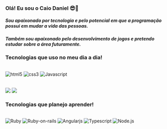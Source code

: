 ### Olá! Eu sou o Caio Daniel 😎🤙

##### Sou apaixonado por tecnologia e pelo potencial em que a programação possui em mudar a vida das pessoas.
##### Também sou apaixonado pelo desenvolvimento de jogos e pretendo estudar sobre a área futuramente.

### Tecnologias que uso no meu dia a dia!

<div><br>
<img aling="center" alt="html5" src="https://img.shields.io/badge/HTML5-E34F26?style=for-the-badge&logo=html5&logoColor=white">
<img aling="center" alt="css3" src="https://img.shields.io/badge/CSS3-1572B6?style=for-the-badge&logo=css3&logoColor=white">
<img aling="center" alt="Javascript" src="https://img.shields.io/badge/JavaScript-323330?style=for-the-badge&logo=javascript&logoColor=F7DF1E">
</div>
<br>



<div><br>
<img height"180em" src="https://github-readme-stats.vercel.app/api?username=Caiodevs67&show_icons=true&theme=dracula">
<img height"180em" src="https://github-readme-stats.vercel.app/api/top-langs/?username=Caiodevs67&layout=compact&theme=dracula">
</div>


### Tecnologias que planejo aprender!

<div style="display: inline_block"><br>
<img aling="center" alt="Ruby" src="https://img.shields.io/badge/Ruby-CC342D?style=for-the-badge&logo=ruby&logoColor=white">
<img aling="center" alt="Ruby-on-rails" src="https://img.shields.io/badge/Ruby_on_Rails-CC0000?style=for-the-badge&logo=ruby-on-rails&logoColor=white">
<img aling="center" alt="Angularjs" src="https://img.shields.io/badge/AngularJS-E23237?style=for-the-badge&logo=angularjs&logoColor=white">
<img aling="center" alt="Typescript" src="https://img.shields.io/badge/TypeScript-007ACC?style=for-the-badge&logo=typescript&logoColor=white">
<img aling="center" alt="Node.js" src="https://img.shields.io/badge/Node.js-43853D?style=for-the-badge&logo=node.js&logoColor=white">
</div>
